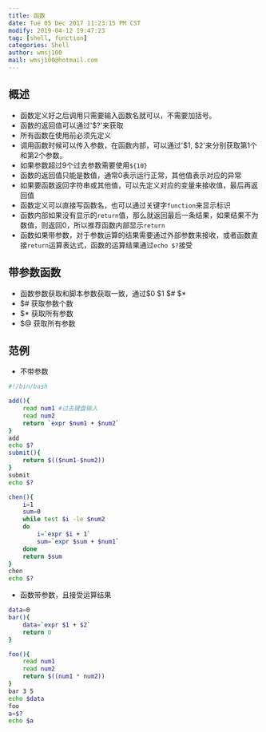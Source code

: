 ```yaml
---
title: 函数 
date: Tue 05 Dec 2017 11:23:15 PM CST
modify: 2019-04-12 19:47:23	
tag: [shell, function]
categories: Shell
author: wmsj100
mail: wmsj100@hotmail.com
---
```


## 概述
- 函数定义好之后调用只需要输入函数名就可以，不需要加括号。
- 函数的返回值可以通过'$?'来获取
- 所有函数在使用前必须先定义
- 调用函数时候可以传入参数，在函数内部，可以通过'$1, $2'来分别获取第1个和第2个参数。
- 如果参数超过9个过去参数需要使用`${10}`
- 函数的返回值只能是数值，通常0表示运行正常，其他值表示对应的异常
- 如果要函数返回字符串或其他值，可以先定义对应的变量来接收值，最后再返回值
- 函数定义可以直接写函数名，也可以通过关键字`function`来显示标识
- 函数内部如果没有显示的`return`值，那么就返回最后一条结果，如果结果不为数值，则返回0，所以推荐函数内部显示`return`
- 函数如果带参数，对于参数运算的结果需要通过外部参数来接收，或者函数直接`return`运算表达式，函数的运算结果通过`echo $?`接受
## 带参数函数
- 函数参数获取和脚本参数获取一致，通过$0 $1 $# $*
- $# 获取参数个数
- $* 获取所有参数
- $@ 获取所有参数

## 范例
- 不带参数
```sh
#!/bin/bash

add(){
    read num1 #过去键盘输入
    read num2
    return `expr $num1 + $num2`
}
add
echo $?
submit(){
    return $(($num1-$num2))
}
submit
echo $?

chen(){
    i=1
    sum=0
    while test $i -le $num2
    do
        i=`expr $i + 1`
        sum=`expr $sum + $num1`
    done
    return $sum
}
chen
echo $?
```

- 函数带参数，且接受运算结果
```sh
data=0
bar(){
    data=`expr $1 + $2`
    return 0
}

foo(){
    read num1
    read num2
    return $((num1 * num2))
}
bar 3 5
echo $data
foo
a=$?
echo $a
```
